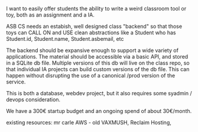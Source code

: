 I want to easily offer students the ability to write a weird classroom tool or toy, both as an assignment and a IA.

ASB CS needs an estabish, well designed class "backend" so that those toys can CALL ON and USE clean abstractions like a Student who has  Student.id, Student.name, Student.asbemail, etc

The backend should be expansive enough to support a wide variety of applications. The material should be accessible via a basic API, and stored in a SQLite db file. Multiple versions of this db will live on the class repo, so that individual IA projects can build custom versions of the db file. This can happen without disrupting the use of a canonical /prod version of the service.


This is both a database, webdev project, but it also requires some syadmin / devops consideration. 

We have a 300€ startup budget and an ongoing spend of about 30€/month.

existing resources:  mr carle AWS - old VAXMUSH, Reclaim Hosting, 